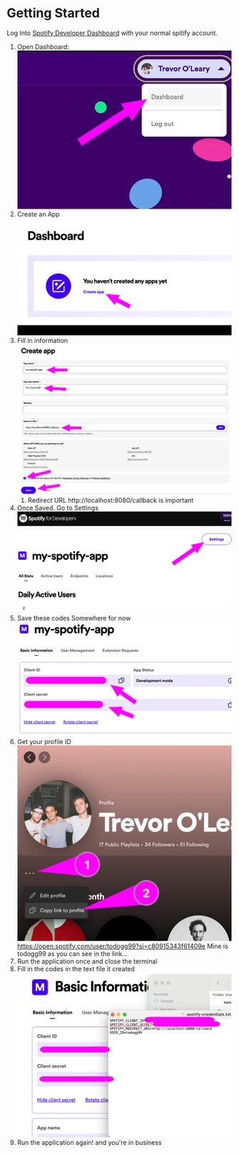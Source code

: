 # Getting Started
Log Into [Spotify Developer Dashboard](https://developer.spotify.com/documentation/web-api) with your normal spitify account.

1. Open Dashboard:
![img.png](img.png)
2. Create an App
![img_1.png](img_1.png)
3. Fill in information
![img_2.png](img_2.png)
    1. Redirect URL http://localhost:8080/callback is important
4. Once Saved. Go to Settings
![img_3.png](img_3.png)
5. Save these codes Somewhere for now
![img_4.png](img_4.png)
6. Get your profile ID
![img_5.png](img_5.png)
https://open.spotify.com/user/todogg99?si=c80915343f61409e
Mine is todogg99 as you can see in the link...
7. Run the application once and close the terminal
8. Fill in the codes in the text file it created
![img_6.png](img_6.png)
9. Run the application again! and you're in business
